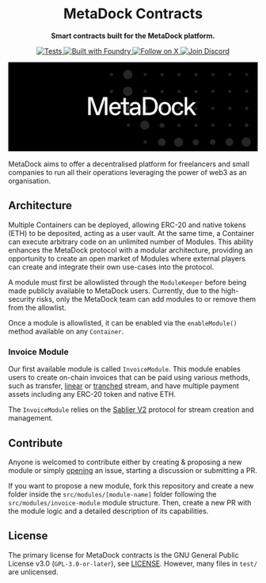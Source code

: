 <h1 align="center">MetaDock Contracts</h1>

<p align="center">
    <strong>Smart contracts built for the MetaDock platform.</strong>
</p>

<p align="center">
    <a href="https://github.com/metadock/contracts/actions?query=workflow%3Atest">
        <img src="https://img.shields.io/github/actions/workflow/status/metadock/contracts/test.yml?branch=main&label=Tests" alt="Tests">
    </a>
     <a href="https://getfoundry.sh/">
        <img src="https://img.shields.io/badge/Built%20with-Foundry-FFDB1C.svg" alt="Built with Foundry">
    </a>
    <a href="https://x.com/MetaDockApp">
        <img src="https://img.shields.io/twitter/follow/MetaDockApp?label=Follow" alt="Follow on X">
    </a>
    <a href="https://discord.com/invite/yTcSdN2uCN">
        <img src="https://dcbadge.limes.pink/api/server/yTcSdN2uCN?style=flat" alt="Join Discord">
    </a>
</p>

<p align="center">
    <a href="https://www.metadock.com/">
        <img src="docs/images/metadock_banner.jpeg" alt="Logo">
    </a>
</p>

MetaDock aims to offer a decentralised platform for freelancers and small companies to run all their operations
leveraging the power of web3 as an organisation.

## Architecture

Multiple Containers can be deployed, allowing ERC-20 and native tokens (ETH) to be deposited, acting as a user vault. At
the same time, a Container can execute arbitrary code on an unlimited number of Modules. This ability enhances the
MetaDock protocol with a modular architecture, providing an opportunity to create an open market of Modules where
external players can create and integrate their own use-cases into the protocol.

A module must first be allowlisted through the `ModuleKeeper` before being made publicly available to MetaDock users.
Currently, due to the high-security risks, only the MetaDock team can add modules to or remove them from the allowlist.

Once a module is allowlisted, it can be enabled via the `enableModule()` method available on any `Container`.

### Invoice Module

Our first available module is called `InvoiceModule`. This module enables users to create on-chain invoices that can be
paid using various methods, such as transfer,
[linear](https://docs.sablier.com/concepts/protocol/stream-types#lockup-linear) or
[tranched](https://docs.sablier.com/concepts/protocol/stream-types#lockup-tranched) stream, and have multiple payment
assets including any ERC-20 token and native ETH.

The `InvoiceModule` relies on the [Sablier V2](https://docs.sablier.com/concepts/what-is-sablier) protocol for stream
creation and management.

## Contribute

Anyone is welcomed to contribute either by creating & proposing a new module or simply
[opening](https://github.com/metadock/contracts/issues/new) an issue, starting a discussion or submitting a PR.

If you want to propose a new module, fork this repository and create a new folder inside the `src/modules/[module-name]`
folder following the `src/modules/invoice-module` module structure. Then, create a new PR with the module logic and a
detailed description of its capabilities.

## License

The primary license for MetaDock contracts is the GNU General Public License v3.0 (`GPL-3.0-or-later`),
see [LICENSE](https://github.com/metadock/contracts//blob/main/LICENSE). However, many files in `test/` are unlicensed.

